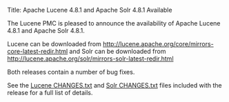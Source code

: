 Title: Apache Lucene 4.8.1 and Apache Solr 4.8.1 Available

The Lucene PMC is pleased to announce the availability
of Apache Lucene 4.8.1 and Apache Solr 4.8.1.

Lucene can be downloaded from <http://lucene.apache.org/core/mirrors-core-latest-redir.html>
and Solr can be downloaded from <http://lucene.apache.org/solr/mirrors-solr-latest-redir.html>

Both releases contain a number of bug fixes.

See the [Lucene CHANGES.txt](/core/4_8_1/changes/Changes.html) and
[Solr CHANGES.txt](/solr/4_8_1/changes/Changes.html) files included
with the release for a full list of details.

